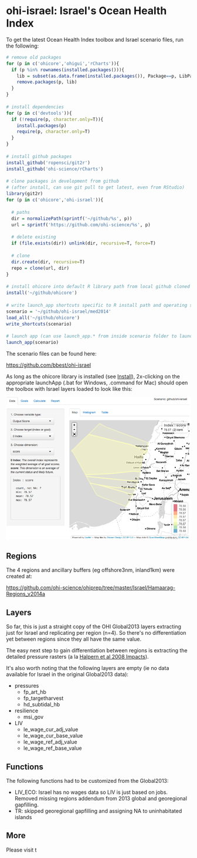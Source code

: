 ohi-israel: Israel's Ocean Health Index
==========

To get the latest Ocean Health Index toolbox and Israel scenario files, run the following:

```r
# remove old packages
for (p in c('ohicore','ohigui','rCharts')){  
  if (p %in% rownames(installed.packages())){
    lib = subset(as.data.frame(installed.packages()), Package==p, LibPath, drop=T)
    remove.packages(p, lib)  
  }
}
 
# install dependencies
for (p in c('devtools')){
  if (!require(p, character.only=T)){
    install.packages(p)
    require(p, character.only=T)
  }
}
 
# install github packages
install_github('ropensci/git2r')
install_github('ohi-science/rCharts')

# clone packages in development from github
# (after install, can use git pull to get latest, even from RStudio)
library(git2r)
for (p in c('ohicore','ohi-israel')){

  # paths
  dir = normalizePath(sprintf('~/github/%s', p))
  url = sprintf('https://github.com/ohi-science/%s', p)
  
  # delete existing
  if (file.exists(dir)) unlink(dir, recursive=T, force=T)
  
  # clone
  dir.create(dir, recursive=T)
  repo = clone(url, dir)
}

# install ohicore into default R library path from local github cloned repo
install('~/github/ohicore')

# write launch_app shortcuts specific to R install path and operating system (OS)
scenario = '~/github/ohi-israel/med2014'
load_all('~/github/ohicore')
write_shortcuts(scenario)

# launch app (can use launch_app.* from inside scenario folder to launch in future)
launch_app(scenario)
```

The scenario files can be found here:

https://github.com/bbest/ohi-israel

As long as the ohicore library is installed (see [Install](http://ohi-science.org/pages/install.html)), 2x-clicking on the appropriate launchApp (.bat for Windows, .command for Mac) should open the toolbox with Israel layers loaded to look like this:

![ohi-israel_tbx_screen](med2014/tmp/fig/ohi-israel_tbx_screen.png)

## Regions
The 4 regions and ancillary buffers (eg offshore3nm, inland1km) were created at: 

https://github.com/ohi-science/ohiprep/tree/master/Israel/Hamaarag-Regions_v2014a

## Layers
So far, this is just a straight copy of the OHI Global2013 layers extracting just for Israel and replicating per region (n=4). So there's no differentiation yet between regions since they all have the same value.

The easy next step to gain differentiation between regions is extracting the detailed pressure rasters (a la [Halpern et al 2008 Impacts](http://www.nceas.ucsb.edu/globalmarine/impacts)).

It's also worth noting that the following layers are empty (ie no data available for Israel in the original Global2013 data):
- pressures
  +  fp_art_hb
  +  fp_targetharvest
  +  hd_subtidal_hb
- resilience
  +  msi_gov
- LIV
  +  le_wage_cur_adj_value
  +  le_wage_cur_base_value
  +  le_wage_ref_adj_value
  +  le_wage_ref_base_value

## Functions
The following functions had to be customized from the Global2013:
- LIV_ECO: Israel has no wages data so LIV is just based on jobs. Removed missing regions addendum from 2013 global and georegional gapfilling.
- TR: skipped georegional gapfilling and assigning NA to uninhabitated islands

## More
Please visit t
